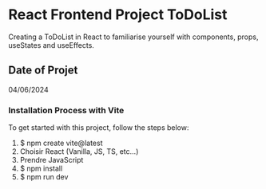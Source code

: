 # React Frontend Project ToDoList

Creating a ToDoList in React to familiarise yourself with components, props, useStates and useEffects.

## Date of Projet

04/06/2024

### Installation Process with Vite

To get started with this project, follow the steps below:

1. $ npm create vite@latest
2. Choisir React (Vanilla, JS, TS, etc...)
3. Prendre JavaScript
4. $ npm install
5. $ npm run dev
